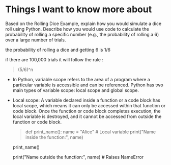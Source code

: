 # Things I want to know more about

Based on the Rolling Dice Example, explain how you would simulate a dice roll using Python. Describe how you would use code to calculate the probability of rolling a specific number (e.g., the probability of rolling a 6) over a large number of trials.

the probability of rolling a dice and getting 6 is 1/6

if there are 100,000 trials it will follow the rule : 

  > (5/6)^n

- In Python, variable scope refers to the area of a program where a particular variable is accessible and can be referenced. Python has two main types of variable scope: local scope and global scope.

- Local scope: A variable declared inside a function or a code block has local scope, which means it can only be accessed within that function or code block. Once the function or code block completes execution, the local variable is destroyed, and it cannot be accessed from outside the function or code block.

   >def print_name():
        name = "Alice"  # Local variable
        print("Name inside the function:", name)

    print_name()

    print("Name outside the function:", name)  # Raises NameError

